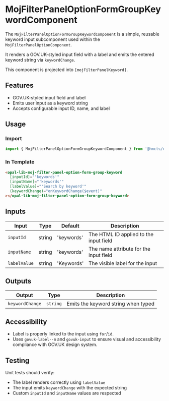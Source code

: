 # MojFilterPanelOptionFormGroupKeywordComponent

The `MojFilterPanelOptionFormGroupKeywordComponent` is a simple, reusable keyword input subcomponent used within the `MojFilterPanelOptionComponent`.

It renders a GOV.UK-styled input field with a label and emits the entered keyword string via `keywordChange`.

This component is projected into `[mojFilterPanelKeyword]`.

## Features

- GOV.UK-styled input field and label
- Emits user input as a keyword string
- Accepts configurable input ID, name, and label

## Usage

### Import

```ts
import { MojFilterPanelOptionFormGroupKeywordComponent } from '@hmcts/opal-frontend-common/components/moj/moj-filter';
```

### In Template

```html
<opal-lib-moj-filter-panel-option-form-group-keyword
  [inputId]="'keywords'"
  [inputName]="'keywords'"
  [labelValue]="'Search by keyword'"
  (keywordChange)="onKeywordChange($event)"
></opal-lib-moj-filter-panel-option-form-group-keyword>
```

## Inputs

| Input        | Type   | Default    | Description                            |
| ------------ | ------ | ---------- | -------------------------------------- |
| `inputId`    | string | 'keywords' | The HTML ID applied to the input field |
| `inputName`  | string | 'keywords' | The name attribute for the input field |
| `labelValue` | string | 'Keywords' | The visible label for the input        |

## Outputs

| Output          | Type     | Description                         |
| --------------- | -------- | ----------------------------------- |
| `keywordChange` | `string` | Emits the keyword string when typed |

## Accessibility

- Label is properly linked to the input using `for`/`id`.
- Uses `govuk-label--m` and `govuk-input` to ensure visual and accessibility compliance with GOV.UK design system.

## Testing

Unit tests should verify:

- The label renders correctly using `labelValue`
- The input emits `keywordChange` with the expected string
- Custom `inputId` and `inputName` values are respected
